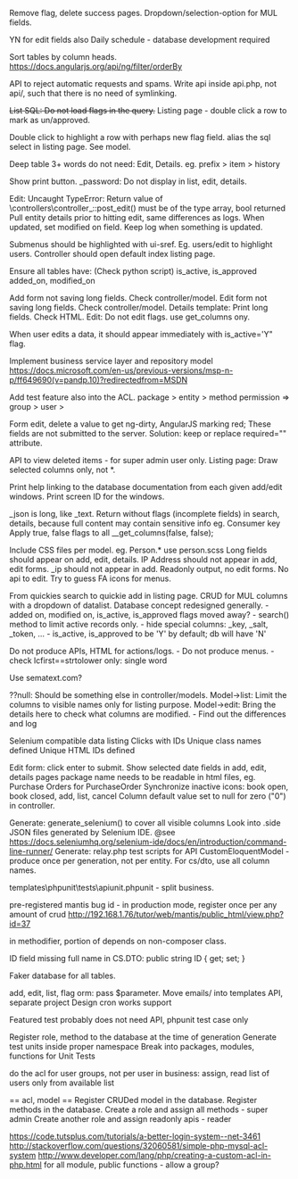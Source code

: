 Remove flag, delete success pages.
Dropdown/selection-option for MUL fields.

YN for edit fields also
Daily schedule - database development required

Sort tables by column heads.
https://docs.angularjs.org/api/ng/filter/orderBy

API to reject automatic requests and spams.
Write api inside api.php, not api/, such that there is no need of symlinking.

~~List SQL: Do not load flags in the query.~~
Listing page - double click a row to mark as un/approved.

Double click to highlight a row with perhaps new flag field.
alias the sql select in listing page. See model.

Deep table 3+ words do not need: Edit, Details.
eg. prefix > item > history

Show print button.
_password: Do not display in list, edit, details.

Edit: Uncaught TypeError: Return value of \controllers\controller_::post_edit() must be of the type array,
bool returned
Pull entity details prior to hitting edit, same differences as logs.
When updated, set modified on field.
Keep log when something is updated.

Submenus should be highlighted with ui-sref. Eg. users/edit to highlight users.
Controller should open default index listing page.

Ensure all tables have: (Check python script)
    is_active, is_approved
    added_on, modified_on

Add form not saving long fields. Check controller/model.
Edit form not saving long fields. Check controller/model.
Details template: Print long fields. Check HTML.
Edit: Do not edit flags. use get_columns ony.

When user edits a data, it should appear immediately with is_active='Y" flag.

Implement business service layer and repository model
https://docs.microsoft.com/en-us/previous-versions/msp-n-p/ff649690(v=pandp.10)?redirectedfrom=MSDN

Add test feature also into the ACL.
package > entity > method
permission => group > user > 

Form edit, delete a value to get ng-dirty, AngularJS marking red;
These fields are not submitted to the server.
Solution: keep or replace required="" attribute.

API to view deleted items - for super admin user only.
Listing page: Draw selected columns only, not *.

Print help linking to the database documentation from each given add/edit windows.
Print screen ID for the windows.

_json is long, like _text.
Return without flags (incomplete fields) in search, details, because full content may contain sensitive info eg. Consumer key
Apply true, false flags to all __get_columns(false, false);

Include CSS files per model. eg. Person.* use person.scss
Long fields should appear on add, edit, details.
IP Address should not appear in add, edit forms.
_ip should not appear in add.
Readonly output, no edit forms. No api to edit.
Try to guess FA icons for menus.

From quickies search to quickie add in listing page.
CRUD for MUL columns with a dropdown of datalist.
Database concept redesigned generally.
    - added on, modified on, is_active, is_approved flags moved away?
    - search() method to limit active records only.
    - hide special columns: _key, _salt, _token, ...
    - is_active, is_approved to be 'Y' by default; db will have 'N'

Do not produce APIs, HTML for actions/logs.
    - Do not produce menus.
    - check lcfirst==strtolower only: single word

Use sematext.com?

??null: Should be something else in controller/models.
Model->list: Limit the columns to visible names only for listing purpose.
Model->edit: Bring the details here to check what columns are modified.
    - Find out the differences and log

Selenium compatible data listing
Clicks with IDs
Unique class names defined
Unique HTML IDs defined

Edit form: click enter to submit.
Show selected date fields in add, edit, details pages
package name needs to be readable in html files, eg. Purchase Orders for PurchaseOrder
Synchronize inactive icons: book open, book closed, add, list, cancel
Column default value set to null for zero ("0") in controller.

Generate: generate_selenium() to cover all visible columns
Look into .side JSON files generated by Selenium IDE.
@see https://docs.seleniumhq.org/selenium-ide/docs/en/introduction/command-line-runner/
Generate: relay.php test scripts for API
CustomEloquentModel - produce once per generation, not per entity.
For cs/dto, use all column names.

templates\phpunit\tests\apiunit.phpunit - split business.

pre-registered mantis bug id - in production mode, register once per any amount of crud
http://192.168.1.76/tutor/web/mantis/public_html/view.php?id=37

in methodifier, portion of depends on non-composer class.

ID field missing full name in CS.DTO:
	public string ID { get; set; }

Faker database for all tables.

add, edit, list, flag orm: pass $parameter.
Move emails/ into templates API, separate project
Design cron works support

Featured test probably does not need API, phpunit test case only

Register role, method to the database at the time of generation
Generate test units inside proper namespace
Break into packages, modules, functions for Unit Tests

do the acl for user groups, not per user
in business: assign, read list of users only from available list

== acl, model ==
Register CRUDed model in the database.
Register methods in the database.
Create a role and assign all methods - super admin
Create another role and assign readonly apis - reader

https://code.tutsplus.com/tutorials/a-better-login-system--net-3461
http://stackoverflow.com/questions/32060581/simple-php-mysql-acl-system
http://www.developer.com/lang/php/creating-a-custom-acl-in-php.html
for all module, public functions
	- allow a group?
